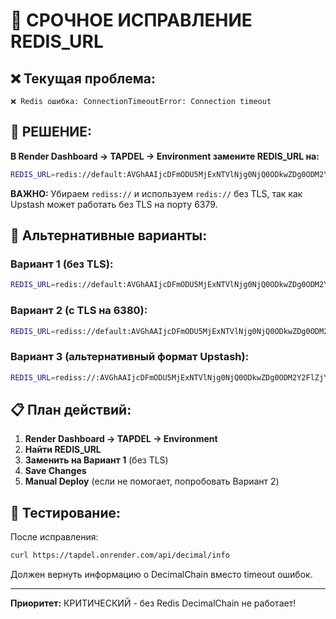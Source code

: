 # 🔧 СРОЧНОЕ ИСПРАВЛЕНИЕ REDIS_URL

## ❌ Текущая проблема:
```
❌ Redis ошибка: ConnectionTimeoutError: Connection timeout
```

## 🎯 РЕШЕНИЕ:

**В Render Dashboard → TAPDEL → Environment замените REDIS_URL на:**

```bash
REDIS_URL=redis://default:AVGhAAIjcDFmODU5MjExNTVlNjg0NjQ0ODkwZDg0ODM2Y2FlZjYyNnAxMA@inviting-camel-20897.upstash.io:6379
```

**ВАЖНО:** Убираем `rediss://` и используем `redis://` без TLS, так как Upstash может работать без TLS на порту 6379.

## 🚀 Альтернативные варианты:

### Вариант 1 (без TLS):
```bash
REDIS_URL=redis://default:AVGhAAIjcDFmODU5MjExNTVlNjg0NjQ0ODkwZDg0ODM2Y2FlZjYyNnAxMA@inviting-camel-20897.upstash.io:6379
```

### Вариант 2 (с TLS на 6380):
```bash
REDIS_URL=rediss://default:AVGhAAIjcDFmODU5MjExNTVlNjg0NjQ0ODkwZDg0ODM2Y2FlZjYyNnAxMA@inviting-camel-20897.upstash.io:6380
```

### Вариант 3 (альтернативный формат Upstash):
```bash
REDIS_URL=rediss://:AVGhAAIjcDFmODU5MjExNTVlNjg0NjQ0ODkwZDg0ODM2Y2FlZjYyNnAxMA@inviting-camel-20897.upstash.io:6380
```

## 📋 План действий:

1. **Render Dashboard → TAPDEL → Environment**
2. **Найти REDIS_URL**
3. **Заменить на Вариант 1** (без TLS)
4. **Save Changes**
5. **Manual Deploy** (если не помогает, попробовать Вариант 2)

## 🧪 Тестирование:

После исправления:
```bash
curl https://tapdel.onrender.com/api/decimal/info
```

Должен вернуть информацию о DecimalChain вместо timeout ошибок.

---

**Приоритет:** КРИТИЧЕСКИЙ - без Redis DecimalChain не работает! 